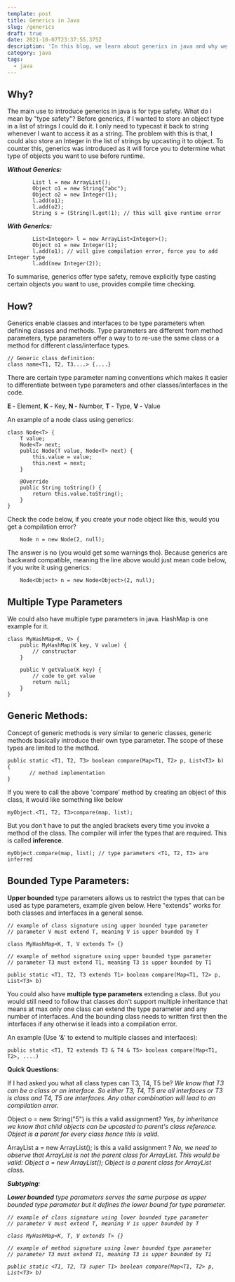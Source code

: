 ```yaml
---
template: post
title: Generics in Java
slug: /generics
draft: true
date: 2021-10-07T23:37:55.375Z
description: 'In this blog, we learn about generics in java and why we need to use them.'
category: java
tags:
  - java
---
```

## Why?

The main use to introduce generics in java is for type safety. What do I mean by "type safety"? Before generics, if I wanted to store an object type in a list of strings I could do it. I only need to typecast it back to string whenever I want to access it as a string. The problem with this is that,  I could also store an Integer in the list of strings by upcasting it to object. To counter this, generics was introduced as it will force you to determine what type of objects you want to use before runtime.

**_Without Generics:_**

```
        List l = new ArrayList();
        Object o1 = new String("abc");
        Object o2 = new Integer(1);
        l.add(o1);
        l.add(o2);
        String s = (String)l.get(1); // this will give runtime error
```

**_With Generics:_**

```
        List<Integer> l = new ArrayList<Integer>();
        Object o1 = new Integer(1);
        l.add(o1); // will give compilation error, force you to add Integer type
        l.add(new Integer(2));
```

To summarise, generics offer type safety, remove explicitly type casting certain objects you want to use, provides compile time checking.

## How?

Generics enable classes and interfaces to be type parameters when defining classes and methods. Type parameters are different from method parameters, type parameters offer a way to to re-use the same class or a method for different class/interface types.

```
// Generic class definition:  
class name<T1, T2, T3....> {....}
```

There are certain type parameter naming conventions which makes it easier to differentiate between type parameters and other classes/interfaces in the code.

**E -** Element,
**K -** Key,
**N -** Number,
**T -** Type,
**V -** Value

An example of a node class using generics:

```
class Node<T> {
    T value;
    Node<T> next;
    public Node(T value, Node<T> next) {
    	this.value = value;
    	this.next = next;
    }
    
    @Override
    public String toString() {
    	return this.value.toString();
    }
}
```

Check the code below, if you create your node object like this, would you get a compilation error?

```
    Node n = new Node(2, null);
```

The answer is no (you would get some warnings tho). Because generics are backward compatible, meaning the line above would just mean code below, if you write it using generics:

```
    Node<Object> n = new Node<Object>(2, null);
```

## Multiple Type Parameters

We could also have multiple type parameters in java. HashMap is one example for it.

```
class MyHashMap<K, V> {
	public MyHashMap(K key, V value) {
		// constructor
	}
	
	public V getValue(K key) {
		// code to get value
		return null;
	}
}
```

## Generic Methods:

Concept of generic methods is very similar to generic classes, generic methods basically introduce their own type parameter. The scope of these types are limited to the method.

```
public static <T1, T2, T3> boolean compare(Map<T1, T2> p, List<T3> b) {
       // method implementation
}
```

If you were to call the above 'compare' method by creating an object of this class, it would like something like below

```
myObject.<T1, T2, T3>compare(map, list);
```

But you don't have to put the angled brackets every time you invoke a method of the class. The compiler will infer the types that are required. This is called **inference**. 

```
myObject.compare(map, list); // type parameters <T1, T2, T3> are inferred
```

## Bounded Type Parameters:

**Upper bounded** type parameters allows us to restrict the types that can be used as type parameters, example given below. Here "extends" works for both classes and interfaces in a general sense.

```
// example of class signature using upper bounded type parameter
// parameter V must extend T, meaning V is upper bounded by T

class MyHashMap<K, T, V extends T> {}
```

```
// example of method signature using upper bounded type parameter
// parameter T3 must extend T1, meaning T3 is upper bounded by T1
 
public static <T1, T2, T3 extends T1> boolean compare(Map<T1, T2> p, List<T3> b) 
```

You could also have **multiple type parameters** extending a class. But you would still need to follow that classes don't support multiple inheritance that means at max only one class can extend the type parameter and any number of interfaces. And the bounding class needs to written first then the interfaces if any otherwise it leads into a compilation error.

An example (Use '&' to extend to multiple classes and interfaces):

```
public static <T1, T2 extends T3 & T4 & T5> boolean compare(Map<T1, T2>, ....)
```

**Quick Questions:**

If I had asked you what all class types can T3, T4, T5 be? _We know that T3 can be a class or an interface. So either T3, T4, T5 are all interfaces or T3 is class and T4, T5 are interfaces. Any other combination will lead to an compilation error._

Object o = new String("5") is this a valid assignment? _Yes, by inheritance we know that child objects can be upcasted to parent's class reference. Object is a parent for every class hence this is valid._

ArrayList<Object> a = new ArrayList<String>(); is this a valid assignment ? _No, we need to observe that ArrayList<Object> is not the parent class for ArrayList<String>. This would be valid: Object a = new ArrayList<String>(); Object is a parent class for ArrayList class._

**Subtyping**: 


**Lower bounded** type parameters serves the same purpose as upper bounded type parameter but it defines the lower bound for type parameter.

```
// example of class signature using lower bounded type parameter
// parameter V must extend T, meaning V is upper bounded by T

class MyHashMap<K, T, V extends T> {}
```

```
// example of method signature using lower bounded type parameter
// parameter T3 must extend T1, meaning T3 is upper bounded by T1
 
public static <T1, T2, T3 super T1> boolean compare(Map<T1, T2> p, List<T3> b) 
```
